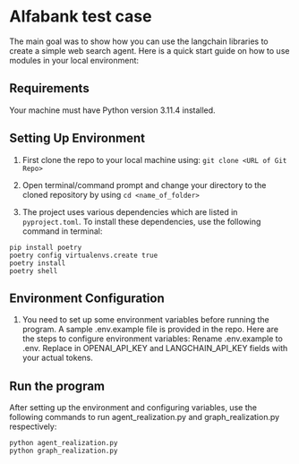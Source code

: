 # Alfabank test case

The main goal was to show how you can use the langchain libraries to create a simple web search agent.
Here is a quick start guide on how to use modules in your local environment:

## Requirements

Your machine must have Python version 3.11.4 installed.

## Setting Up Environment

1. First clone the repo to your local machine using:
```git clone <URL of Git Repo>```

2. Open terminal/command prompt and change your directory to the cloned repository by using
```cd <name_of_folder>```

3. The project uses various dependencies which are listed in `pyproject.toml`.
To install these dependencies, use the following command in terminal:
```
pip install poetry
poetry config virtualenvs.create true
poetry install
poetry shell
```
## Environment Configuration
1. You need to set up some environment variables before running the program. A sample .env.example file is provided in the repo.
Here are the steps to configure environment variables:
Rename .env.example to .env.
Replace <Your token> in OPENAI_API_KEY and LANGCHAIN_API_KEY fields with your actual tokens.

## Run the program
After setting up the environment and configuring variables, use the following commands to run agent_realization.py and graph_realization.py respectively:
```
python agent_realization.py
python graph_realization.py
```